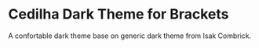 # Cedilha Dark Theme for Brackets
A confortable dark theme base on generic dark theme from Isak Combrick.
